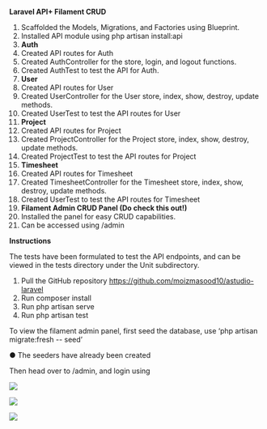 **Laravel API+ Filament CRUD**

1) Scaffolded the Models, Migrations, and Factories using Blueprint.
1) Installed API module using php artisan install:api
1) **Auth**
1) Created API routes for Auth
1) Created AuthController for the store, login, and logout functions.
1) Created AuthTest to test the API for Auth.
4) **User**
1) Created API routes for User
1) Created UserController for the User store, index, show, destroy, update methods.
1) Created UserTest to test the API routes for User
5) **Project**
1) Created API routes for Project
1) Created ProjectController for the Project store, index, show, destroy, update methods.
1) Created ProjectTest to test the API routes for Project
6) **Timesheet**
1) Created API routes for Timesheet
1) Created TimesheetController for the Timesheet store, index, show, destroy, update methods.
1) Created UserTest to test the API routes for Timesheet
7) **Filament Admin CRUD Panel (Do check this out!)**
1) Installed the panel for easy CRUD capabilities.
1) Can be accessed using /admin

**Instructions**

The tests have been formulated to test the API endpoints, and can be viewed in the tests directory under the Unit subdirectory.

1. Pull the GitHub repository <https://github.com/moizmasood10/astudio-laravel>
1. Run composer install
1. Run php artisan serve
1. Run php artisan test

To view the filament admin panel, first seed the database, use ‘php artisan migrate:fresh -- seed’

● The seeders have already been created

Then head over to /admin, and login using

![](Aspose.Words.619a0d11-d73b-4e28-9546-9200ce52cef7.001.jpeg)

![](Aspose.Words.619a0d11-d73b-4e28-9546-9200ce52cef7.002.jpeg)

![](Aspose.Words.619a0d11-d73b-4e28-9546-9200ce52cef7.003.jpeg)
